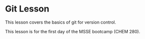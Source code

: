 # Git Lesson

This lesson covers the basics of git for version control.

This lesson is for the first day of the MSSE bootcamp (CHEM 280).